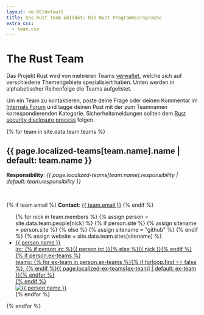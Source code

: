 ```yaml
---
layout: de-DE/default
title: Das Rust Team &middot; Die Rust Programmiersprache
extra_css:
  - team.css
---
```


# The Rust Team

Das Projekt Rust wird von mehreren Teams [verwaltet](https://github.com/rust-lang/rfcs/blob/master/text/1068-rust-governance.md), welche sich auf verschiedene Themengebiete spezialisiert haben.
Unten werden in alphabetischer Reihenfolge die Teams aufgelistet.

Um ein Team zu kontaktieren, poste deine Frage oder deinen Kommentar im [Internals
Forum](https://internals.rust-lang.org/) und tagge deinen Post mit der zum Teamnamen korrespondierenden Kategorie.
Sicherheitsmeldungen sollten dem [Rust security disclosure process](security.html) folgen.

{% for team in site.data.team.teams %}
<section id="{{ team.name | replace:' ','-' }}">
<h2> {{ page.localized-teams[team.name].name | default: team.name }} </h2>

<strong>Responsibility</strong>: <em>{{ page.localized-teams[team.name].responsibility | default: team.responsibility }}</em>

<br />

{% if team.email %}
  <strong>Contact</strong>:
  <a href="mailto:{{ team.email | uri_escape }}">{{ team.email }}</a>
{% endif %}

<ul class="headshots">
{% for nick in team.members %}
  {% assign person = site.data.team.people[nick] %}
  {% if person.site %}
    {% assign sitename = person.site %}
  {% else %}
    {% assign sitename = "github" %}
  {% endif %}
  {% assign website = site.data.team.sites[sitename] %}
  <li class="person {% if team.lead and team.lead == nick %}lead{% endif %}">
  <a href="{{ website.url | replace:'%nick',nick }}">
    <div class="name">{{ person.name }}</div>
    <div class="details">
      <div>irc: {% if person.irc %}{{ person.irc }}{% else %}{{ nick }}{% endif %}</div>
      {% if person.ex-teams %}
      <div>teams: {% for ex-team in person.ex-teams %}{% if forloop.first == false %}, {% endif %}{{ page.localized-ex-teams[ex-team] | default: ex-team }}{% endfor %}</div>
      {% endif %}
    </div>
    <img class="headshot" src="{{ website.avatar | replace:'%nick',nick }}" alt="{{ person.name }}">
  </a>
</li>
{% endfor %}
</ul>
</section>
{% endfor %}
